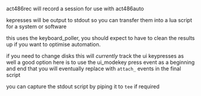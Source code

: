 
act486rec will record a session for use with act486auto

kepresses will be output to stdout so you can transfer them into a lua script
for a system or software

this uses the keyboard_poller, you should expect to have to clean the results up
if you want to optimise automation.

if you need to change disks this will _currently_ track the ui keypresses as well
a good option here is to use the ui_modekey press event as a beginning and end
that you will eventually replace with `attach_` events in the final script

you can capture the stdout script by piping it to `tee` if required
